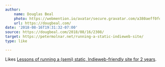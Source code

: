 ```yaml
---
author:
    name: Douglas Beal
    photo: https://webmention.io/avatar/secure.gravatar.com/a380aeff0fd796a545e3d5d85fb8c6a4a417289ee61e97d661d0e2248351d011.jpg
    url: https://dougbeal.com/
date: '2018-08-16T19:31:32-07:00'
source: https://dougbeal.com/2018/08/16/2308/
target: https://petermolnar.net/running-a-static-indieweb-site/
type: like

---
```


<p>Likes <a class="u-like-of" href="https://petermolnar.net/running-a-static-indieweb-site/">Lessons of running a (semi) static, Indieweb-friendly site for 2 years</a>.</p>